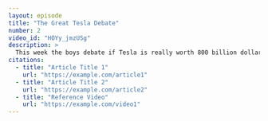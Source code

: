 ```yaml
---
layout: episode
title: "The Great Tesla Debate"
number: 2
video_id: "HOYy_jmzUSg"
description: >
  This week the boys debate if Tesla is really worth 800 billion dollars, how many lanes we actually need, and if the Saudis are OK buying Pokémon Go.
citations:
  - title: "Article Title 1"
    url: "https://example.com/article1"
  - title: "Article Title 2"
    url: "https://example.com/article2"
  - title: "Reference Video"
    url: "https://example.com/video1"
---
```

